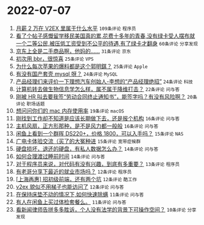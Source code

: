 # 2022-07-07

1. [月薪 2 万在 V2EX 里属于什么水平](https://www.v2ex.com/t/864598) `109条评论` `程序员`
1. [看了个帖子感慨留学移民美国真的累,花费十多年的青春,没有绿卡受人摆布就一个二等公民,被压低工资受到不公平的待遇,有了绿卡才翻身](https://www.v2ex.com/t/864585) `60条评论` `分享发现`
1. [京东上全是二手商品啊，他妈的……](https://www.v2ex.com/t/864648) `31条评论` `京东`
1. [初次用 bbr，很惊喜](https://www.v2ex.com/t/864610) `25条评论` `VPS`
1. [为什么每次苹果的爆料都是这个郭明錤？](https://www.v2ex.com/t/864604) `25条评论` `Apple`
1. [有没有国产套壳 mysql 呀？](https://www.v2ex.com/t/864650) `24条评论` `MySQL`
1. [产品经理们来评价一下理想汽车创始人-李想的“产品经理绝招”](https://www.v2ex.com/t/864588) `24条评论` `科技`
1. [计算机转去做生物信息学怎么样，属不属于降维打击？](https://www.v2ex.com/t/864652) `22条评论` `问与答`
1. [刚被 HR 叫去要我签“劳动合同终止通知书”，能签字吗？有没有风险啊？](https://www.v2ex.com/t/864591) `20条评论` `职场话题`
1. [想问问你们的 mac 内存使用率](https://www.v2ex.com/t/864593) `19条评论` `macOS`
1. [刚找到工作却不知道是应该长期做下去，还是报个机构](https://www.v2ex.com/t/864612) `16条评论` `问与答`
1. [主机风扇，正方形那种，是不是风力都一般般](https://www.v2ex.com/t/864590) `16条评论` `问与答`
1. [闲鱼上看到一个群晖 DS220+，价格 1800，可以入手吗？](https://www.v2ex.com/t/864614) `15条评论` `NAS`
1. [广电卡体验交流（买了的大冤种进](https://www.v2ex.com/t/864607) `15条评论` `宽带症候群`
1. [硬盘损坏，退还的硬盘，有私人数据怎么办？](https://www.v2ex.com/t/864642) `14条评论` `问与答`
1. [如何合理渡过睡前时间](https://www.v2ex.com/t/864628) `14条评论` `问与答`
1. [对于程序员来说，对代码有没有兴趣，到底有多重要？](https://www.v2ex.com/t/864647) `13条评论` `程序员`
1. [有老哥分享下最近的就业市场吗？](https://www.v2ex.com/t/864676) `12条评论` `程序员`
1. [[上海再惠] 招初级前端，还有两个坑](https://www.v2ex.com/t/864630) `12条评论` `酷工作`
1. [v2ex 貌似不用梯子也能访问了](https://www.v2ex.com/t/864637) `12条评论` `问与答`
1. [在保持床垫不动的情况下,如何快速除螨](https://www.v2ex.com/t/864687) `11条评论` `问与答`
1. [有人在闲鱼上买过体检套餐么。](https://www.v2ex.com/t/864623) `11条评论` `问与答`
1. [看新闻律师告拼多多胜诉，个人没有法学的背景下可操作空间？](https://www.v2ex.com/t/864651) `10条评论` `分享发现`

